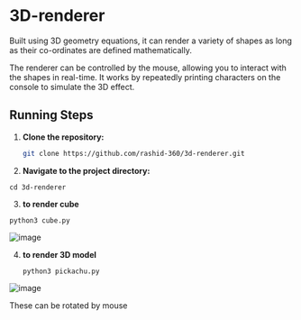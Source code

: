 

# 3D-renderer
 Built using 3D geometry equations, it can render a variety of shapes as long as their co-ordinates  are defined mathematically. 

The renderer can be controlled by the mouse, allowing you to interact with the shapes in real-time. It works by repeatedly printing characters on the console to simulate the 3D effect.

## Running Steps

1. **Clone the repository:**

   ```bash
   git clone https://github.com/rashid-360/3d-renderer.git  
   ```
2.  **Navigate to the project directory:**
   ```
   cd 3d-renderer
   ```
3.  **to render cube**
   ```
   python3 cube.py
   ```
   ![image](https://github.com/user-attachments/assets/d511e671-406d-402c-9cbf-78793a07f075)



4.  **to render 3D model**
    ```
    python3 pickachu.py
    ```
   ![image](https://github.com/user-attachments/assets/865b4873-4067-415a-93c4-db70d7309db3)

These can be rotated by mouse 


